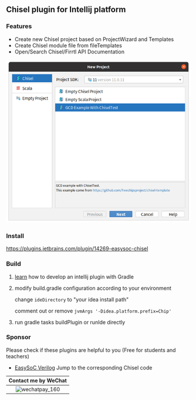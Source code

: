 ## Chisel plugin for Intellij platform

### Features

- Create new Chisel project based on ProjectWizard and Templates
- Create Chisel module file from fileTemplates
- Open/Search Chisel/Firrtl API Documentation

![](images/chisel.png)

### Install

https://plugins.jetbrains.com/plugin/14269-easysoc-chisel

### Build

1. [learn](https://www.jetbrains.org/intellij/sdk/docs/basics/basics.html) how to develop an intellij plugin with Gradle

2. modify build.gradle configuration according to your environment

    change `ideDirectory`  to "your idea install path"

    comment out or remove `jvmArgs '-Didea.platform.prefix=Chip'`

3. run gradle tasks buildPlugin or runIde directly

### Sponsor

Please check if these plugins are helpful to you (Free for students and teachers)

- [EasySoC Verilog](https://plugins.jetbrains.com/plugin/14184-easysoc-verilog) 	Jump to the corresponding Chisel code

| Contact me by WeChat |
| :--------------------------------------------------------: |
| ![wechatpay_160](https://github.com/itviewer/personal/blob/main/wechat.jpg?raw=true) |
